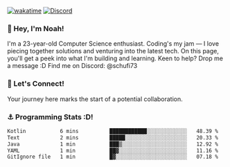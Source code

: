 [![wakatime](https://wakatime.com/badge/user/018b5c7c-fde2-4105-aa96-f5c758abb0a2.svg)](https://wakatime.com/@018b5c7c-fde2-4105-aa96-f5c758abb0a2)
[![Discord](https://img.shields.io/badge/Discord-5865F2?style=flat&logo=discord&logoColor=white)](https://discord.gg/eAW8AGXaGu)



### 👋 Hey, I'm Noah!
I'm a 23-year-old Computer Science enthusiast. Coding's my jam — I love piecing together solutions and venturing into the latest tech. On this page, you'll get a peek into what I'm building and learning. Keen to help? Drop me a message :D 
Find me on Discord: @schufi73

### 🤝 Let's Connect!
Your journey here marks the start of a potential collaboration.

### ⚓ Programming Stats :D!
<!--START_SECTION:waka-->

```txt
Kotlin           6 mins          ████████████░░░░░░░░░░░░░   48.39 %
Text             2 mins          █████░░░░░░░░░░░░░░░░░░░░   20.33 %
Java             1 min           ███▒░░░░░░░░░░░░░░░░░░░░░   12.92 %
YAML             1 min           ██▓░░░░░░░░░░░░░░░░░░░░░░   11.16 %
GitIgnore file   1 min           █▓░░░░░░░░░░░░░░░░░░░░░░░   07.18 %
```

<!--END_SECTION:waka-->
